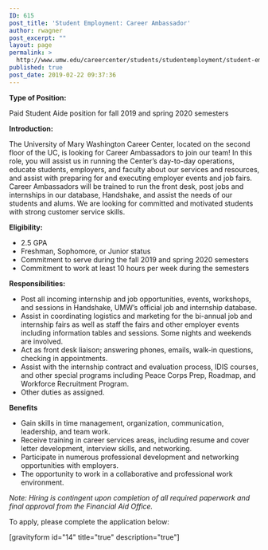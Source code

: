 ```yaml
---
ID: 615
post_title: 'Student Employment: Career Ambassador'
author: rwagner
post_excerpt: ""
layout: page
permalink: >
  http://www.umw.edu/careercenter/students/studentemployment/student-employment-career-ambassador/
published: true
post_date: 2019-02-22 09:37:36
---
```

<strong>Type of Position:</strong>

Paid Student Aide position for fall 2019 and spring 2020 semesters

<strong>Introduction:</strong>

The University of Mary Washington Career Center, located on the second floor of the UC, is looking for Career Ambassadors to join our team! In this role, you will assist us in running the Center’s day-to-day operations, educate students, employers, and faculty about our services and resources, and assist with preparing for and executing employer events and job fairs. Career Ambassadors will be trained to run the front desk, post jobs and internships in our database, Handshake, and assist the needs of our students and alums. We are looking for committed and motivated students with strong customer service skills.

<strong>Eligibility:</strong>
<ul>
 	<li>2.5 GPA</li>
 	<li>Freshman, Sophomore, or Junior status</li>
 	<li>Commitment to serve during the fall 2019 and spring 2020 semesters</li>
 	<li>Commitment to work at least 10 hours per week during the semesters</li>
</ul>
<strong>Responsibilities:</strong>
<ul>
 	<li>Post all incoming internship and job opportunities, events, workshops, and sessions in Handshake, UMW’s official job and internship database.</li>
 	<li>Assist in coordinating logistics and marketing for the bi-annual job and internship fairs as well as staff the fairs and other employer events including information tables and sessions. Some nights and weekends are involved.</li>
 	<li>Act as front desk liaison; answering phones, emails, walk-in questions, checking in appointments.</li>
 	<li>Assist with the internship contract and evaluation process, IDIS courses, and other special programs including Peace Corps Prep, Roadmap, and Workforce Recruitment Program.</li>
 	<li>Other duties as assigned.</li>
</ul>
<strong>Benefits</strong>
<ul>
 	<li>Gain skills in time management, organization, communication, leadership, and team work.</li>
 	<li>Receive training in career services areas, including resume and cover letter development, interview skills, and networking.</li>
 	<li>Participate in numerous professional development and networking opportunities with employers.</li>
 	<li>The opportunity to work in a collaborative and professional work environment.</li>
</ul>
<em>Note: Hiring is contingent upon completion of all required paperwork and final approval from the Financial Aid Office.</em>

To apply, please complete the application below:

[gravityform id="14" title="true" description="true"]